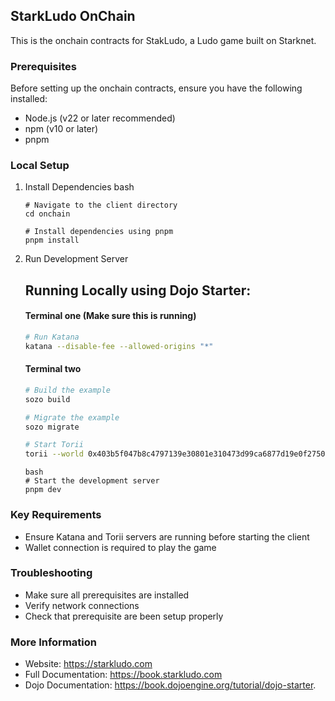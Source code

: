 ## StarkLudo OnChain

This is the onchain contracts for StakLudo, a Ludo game built on Starknet.

### Prerequisites

Before setting up the onchain contracts, ensure you have the following installed:

* Node.js (v22 or later recommended)
* npm (v10 or later)
* pnpm

### Local Setup
1. Install Dependencies
   bash
   ```
   # Navigate to the client directory
   cd onchain

   # Install dependencies using pnpm
   pnpm install
   ```

2. Run Development Server
   ## Running Locally using Dojo Starter: 

   #### Terminal one (Make sure this is running)
   ```bash
   # Run Katana
   katana --disable-fee --allowed-origins "*"
   ```

   #### Terminal two
   ```bash
   # Build the example
   sozo build

   # Migrate the example
   sozo migrate

   # Start Torii
   torii --world 0x403b5f047b8c4797139e30801e310473d99ca6877d19e0f27506f353f8f70f7 --allowed-origins "*"
   ```

   ```
   bash
   # Start the development server
   pnpm dev
   ```


### Key Requirements
* Ensure Katana and Torii servers are running before starting the client
* Wallet connection is required to play the game

### Troubleshooting
* Make sure all prerequisites are installed
* Verify network connections
* Check that prerequisite are been setup properly

### More Information

* Website: https://starkludo.com
* Full Documentation: https://book.starkludo.com
* Dojo Documentation: https://book.dojoengine.org/tutorial/dojo-starter.



